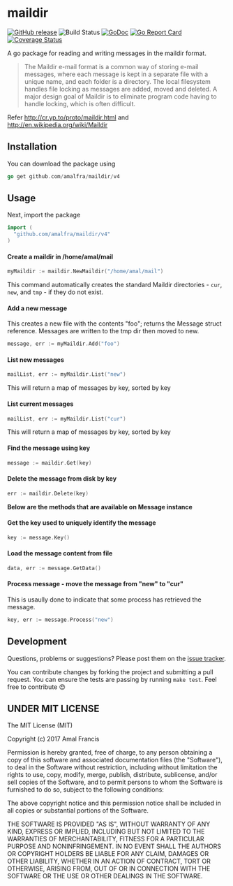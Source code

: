 maildir
=======
[![GitHub release](https://img.shields.io/github/release/amalfra/maildir.svg)](https://github.com/amalfra/maildir/releases)
![Build Status](https://github.com/amalfra/maildir/actions/workflows/test.yml/badge.svg?branch=main)
[![GoDoc](https://godoc.org/github.com/amalfra/maildir/v4?status.svg)](https://godoc.org/github.com/amalfra/maildir/v4)
[![Go Report Card](https://goreportcard.com/badge/github.com/amalfra/maildir/v4)](https://goreportcard.com/report/github.com/amalfra/maildir/v4)
[![Coverage Status](https://coveralls.io/repos/github/amalfra/maildir/badge.svg?branch=main)](https://coveralls.io/github/amalfra/maildir?branch=main)

A go package for reading and writing messages in the maildir format.

> The Maildir e-mail format is a common way of storing e-mail messages, where each message is kept in a separate file with a unique name, and each folder is a directory. The local filesystem handles file locking as messages are added, moved and deleted. A major design goal of Maildir is to eliminate program code having to handle locking, which is often difficult.

Refer http://cr.yp.to/proto/maildir.html and http://en.wikipedia.org/wiki/Maildir

## Installation

You can download the package using

``` go
go get github.com/amalfra/maildir/v4
```

## Usage

Next, import the package

``` go
import (
  "github.com/amalfra/maildir/v4"
)
```

#### Create a maildir in /home/amal/mail
``` go
myMaildir := maildir.NewMaildir("/home/amal/mail")
```

This command automatically creates the standard Maildir directories - `cur`,
`new`, and `tmp` - if they do not exist.

#### Add a new message
This creates a new file with the contents "foo"; returns the Message struct reference. Messages are written to the tmp dir then moved to new.
``` go
message, err := myMaildir.Add("foo")
```

#### List new messages
``` go
mailList, err := myMaildir.List("new")
```
This will return a map of messages by key, sorted by key

#### List current messages
``` go
mailList, err := myMaildir.List("cur")
```
This will return a map of messages by key, sorted by key

#### Find the message using key
``` go
message := maildir.Get(key)
```

#### Delete the message from disk by key
``` go
err := maildir.Delete(key)
```

**Below are the methods that are available on Message instance**

#### Get the key used to uniquely identify the message
``` go
key := message.Key()
```

#### Load the message content from file
``` go
data, err := message.GetData()
```

#### Process message - move the message from "new" to "cur"
This is usaully done to indicate that some process has retrieved the message.
``` go
key, err := message.Process("new")
```

## Development

Questions, problems or suggestions? Please post them on the [issue tracker](https://github.com/amalfra/maildir/issues).

You can contribute changes by forking the project and submitting a pull request. You can ensure the tests are passing by running ```make test```. Feel free to contribute :heart_eyes:

## UNDER MIT LICENSE

The MIT License (MIT)

Copyright (c) 2017 Amal Francis

Permission is hereby granted, free of charge, to any person obtaining a copy of this software and associated documentation files (the "Software"), to deal in the Software without restriction, including without limitation the rights to use, copy, modify, merge, publish, distribute, sublicense, and/or sell copies of the Software, and to permit persons to whom the Software is furnished to do so, subject to the following conditions:

The above copyright notice and this permission notice shall be included in all copies or substantial portions of the Software.

THE SOFTWARE IS PROVIDED "AS IS", WITHOUT WARRANTY OF ANY KIND, EXPRESS OR IMPLIED, INCLUDING BUT NOT LIMITED TO THE WARRANTIES OF MERCHANTABILITY, FITNESS FOR A PARTICULAR PURPOSE AND NONINFRINGEMENT. IN NO EVENT SHALL THE AUTHORS OR COPYRIGHT HOLDERS BE LIABLE FOR ANY CLAIM, DAMAGES OR OTHER LIABILITY, WHETHER IN AN ACTION OF CONTRACT, TORT OR OTHERWISE, ARISING FROM, OUT OF OR IN CONNECTION WITH THE SOFTWARE OR THE USE OR OTHER DEALINGS IN THE SOFTWARE.
